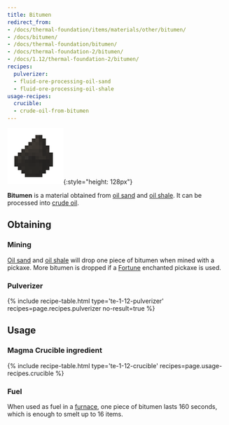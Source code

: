 ```yaml
---
title: Bitumen
redirect_from:
- /docs/thermal-foundation/items/materials/other/bitumen/
- /docs/bitumen/
- /docs/thermal-foundation/bitumen/
- /docs/thermal-foundation-2/bitumen/
- /docs/1.12/thermal-foundation-2/bitumen/
recipes:
  pulverizer:
  - fluid-ore-processing-oil-sand
  - fluid-ore-processing-oil-shale
usage-recipes:
  crucible:
  - crude-oil-from-bitumen
---
```


![Bitumen](/assets/images/thermal-foundation-2/bitumen.gif){:style="height: 128px"}


**Bitumen** is a material obtained from [oil sand](../oil-sand/) and [oil
shale](../oil-shale/). It can be processed into [crude
oil](../crude-oil/).


Obtaining
---------

### Mining
[Oil sand](../oil-sand/) and [oil shale](../oil-shale/) will drop one
piece of bitumen when mined with a pickaxe. More bitumen is dropped if a
[Fortune](https://minecraft.wiki/w/Fortune) enchanted pickaxe is used.

### Pulverizer
{% include recipe-table.html type='te-1-12-pulverizer' recipes=page.recipes.pulverizer no-result=true %}


Usage
-----

### Magma Crucible ingredient
{% include recipe-table.html type='te-1-12-crucible' recipes=page.usage-recipes.crucible %}

### Fuel
When used as fuel in a [furnace](https://minecraft.wiki/w/Furnace), one
piece of bitumen lasts 160 seconds, which is enough to smelt up to 16 items.

